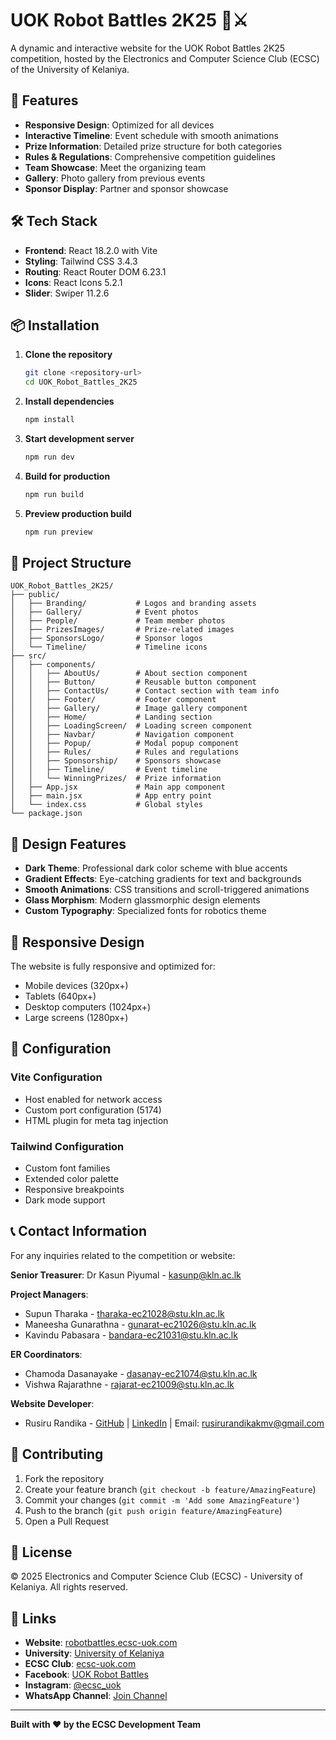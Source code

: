 # UOK Robot Battles 2K25 🤖⚔️

A dynamic and interactive website for the UOK Robot Battles 2K25 competition, hosted by the Electronics and Computer Science Club (ECSC) of the University of Kelaniya.

## 🚀 Features

- **Responsive Design**: Optimized for all devices
- **Interactive Timeline**: Event schedule with smooth animations
- **Prize Information**: Detailed prize structure for both categories
- **Rules & Regulations**: Comprehensive competition guidelines
- **Team Showcase**: Meet the organizing team
- **Gallery**: Photo gallery from previous events
- **Sponsor Display**: Partner and sponsor showcase

## 🛠️ Tech Stack

- **Frontend**: React 18.2.0 with Vite
- **Styling**: Tailwind CSS 3.4.3
- **Routing**: React Router DOM 6.23.1
- **Icons**: React Icons 5.2.1
- **Slider**: Swiper 11.2.6

## 📦 Installation

1. **Clone the repository**

   ```bash
   git clone <repository-url>
   cd UOK_Robot_Battles_2K25
   ```

2. **Install dependencies**

   ```bash
   npm install
   ```

3. **Start development server**

   ```bash
   npm run dev
   ```

4. **Build for production**

   ```bash
   npm run build
   ```

5. **Preview production build**
   ```bash
   npm run preview
   ```

## 📁 Project Structure

```
UOK_Robot_Battles_2K25/
├── public/
│   ├── Branding/           # Logos and branding assets
│   ├── Gallery/            # Event photos
│   ├── People/             # Team member photos
│   ├── PrizesImages/       # Prize-related images
│   ├── SponsorsLogo/       # Sponsor logos
│   └── Timeline/           # Timeline icons
├── src/
│   ├── components/
│   │   ├── AboutUs/        # About section component
│   │   ├── Button/         # Reusable button component
│   │   ├── ContactUs/      # Contact section with team info
│   │   ├── Footer/         # Footer component
│   │   ├── Gallery/        # Image gallery component
│   │   ├── Home/           # Landing section
│   │   ├── LoadingScreen/  # Loading screen component
│   │   ├── Navbar/         # Navigation component
│   │   ├── Popup/          # Modal popup component
│   │   ├── Rules/          # Rules and regulations
│   │   ├── Sponsorship/    # Sponsors showcase
│   │   ├── Timeline/       # Event timeline
│   │   └── WinningPrizes/  # Prize information
│   ├── App.jsx             # Main app component
│   ├── main.jsx            # App entry point
│   └── index.css           # Global styles
└── package.json
```

## 🎨 Design Features

- **Dark Theme**: Professional dark color scheme with blue accents
- **Gradient Effects**: Eye-catching gradients for text and backgrounds
- **Smooth Animations**: CSS transitions and scroll-triggered animations
- **Glass Morphism**: Modern glassmorphic design elements
- **Custom Typography**: Specialized fonts for robotics theme

## 📱 Responsive Design

The website is fully responsive and optimized for:

- Mobile devices (320px+)
- Tablets (640px+)
- Desktop computers (1024px+)
- Large screens (1280px+)

## 🔧 Configuration

### Vite Configuration

- Host enabled for network access
- Custom port configuration (5174)
- HTML plugin for meta tag injection

### Tailwind Configuration

- Custom font families
- Extended color palette
- Responsive breakpoints
- Dark mode support

## 📞 Contact Information

For any inquiries related to the competition or website:

**Senior Treasurer**: Dr Kasun Piyumal - kasunp@kln.ac.lk

**Project Managers**:

- Supun Tharaka - tharaka-ec21028@stu.kln.ac.lk
- Maneesha Gunarathna - gunarat-ec21026@stu.kln.ac.lk
- Kavindu Pabasara - bandara-ec21031@stu.kln.ac.lk

**ER Coordinators**:

- Chamoda Dasanayake - dasanay-ec21074@stu.kln.ac.lk
- Vishwa Rajarathne - rajarat-ec21009@stu.kln.ac.lk

**Website Developer**:

- Rusiru Randika - [GitHub](https://github.com/Rusiru-Randika) | [LinkedIn](https://linkedin.com/in/rusiru-randika) | Email: rusirurandikakmv@gmail.com

## 🤝 Contributing

1. Fork the repository
2. Create your feature branch (`git checkout -b feature/AmazingFeature`)
3. Commit your changes (`git commit -m 'Add some AmazingFeature'`)
4. Push to the branch (`git push origin feature/AmazingFeature`)
5. Open a Pull Request

## 📄 License

© 2025 Electronics and Computer Science Club (ECSC) - University of Kelaniya. All rights reserved.

## 🔗 Links

- **Website**: [robotbattles.ecsc-uok.com](https://robotbattles.ecsc-uok.com/)
- **University**: [University of Kelaniya](https://www.kln.ac.lk/)
- **ECSC Club**: [ecsc-uok.com](https://ecsc-uok.com/)
- **Facebook**: [UOK Robot Battles](https://www.facebook.com/UOKRobotBattles)
- **Instagram**: [@ecsc_uok](https://www.instagram.com/ecsc_uok/)
- **WhatsApp Channel**: [Join Channel](https://whatsapp.com/channel/0029Vb82ayPK5cDJwkQkw53u)

---

**Built with ❤️ by the ECSC Development Team**
